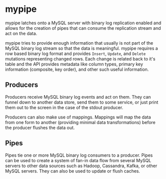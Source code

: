 # mypipe

mypipe latches onto a MySQL server with binary log replication enabled and
allows for the creation of pipes that can consume the replication stream and
act on the data.

mypipe tries to provide enough information that usually is not part of the
MySQL binary log stream so that the data is meaningful. mypipe requires a
row based binary log format and provides `Insert`, `Update`, and `Delete`
mutations representing changed rows. Each change is related back to it's
table and the API provides metadata like column types, primary key
information (composite, key order), and other such useful information.

## Producers

Producers receive MySQL binary log events and act on them. They can funnel
down to another data store, send them to some service, or just print them
out to the screen in the case of the stdout producer.

Producers can also make use of mappings. Mappings will map the data from one
form to another (providing minimal data transformations) before the producer 
flushes the data out.

## Pipes

Pipes tie one or more MySQL binary log consumers to a producer. Pipes can be
used to create a system of fan-in data flow from several MySQL servers to
other data sources such as Hadoop, Cassandra, Kafka, or other MySQL servers.
They can also be used to update or flush caches.
